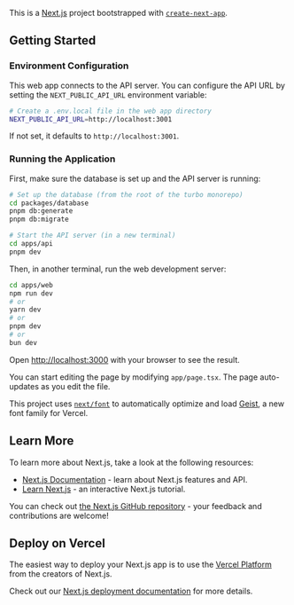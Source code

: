 This is a [Next.js](https://nextjs.org) project bootstrapped with [`create-next-app`](https://nextjs.org/docs/app/api-reference/cli/create-next-app).

## Getting Started

### Environment Configuration

This web app connects to the API server. You can configure the API URL by setting the `NEXT_PUBLIC_API_URL` environment variable:

```bash
# Create a .env.local file in the web app directory
NEXT_PUBLIC_API_URL=http://localhost:3001
```

If not set, it defaults to `http://localhost:3001`.

### Running the Application

First, make sure the database is set up and the API server is running:

```bash
# Set up the database (from the root of the turbo monorepo)
cd packages/database
pnpm db:generate
pnpm db:migrate

# Start the API server (in a new terminal)
cd apps/api
pnpm dev
```

Then, in another terminal, run the web development server:

```bash
cd apps/web
npm run dev
# or
yarn dev
# or
pnpm dev
# or
bun dev
```

Open [http://localhost:3000](http://localhost:3000) with your browser to see the result.

You can start editing the page by modifying `app/page.tsx`. The page auto-updates as you edit the file.

This project uses [`next/font`](https://nextjs.org/docs/app/building-your-application/optimizing/fonts) to automatically optimize and load [Geist](https://vercel.com/font), a new font family for Vercel.

## Learn More

To learn more about Next.js, take a look at the following resources:

- [Next.js Documentation](https://nextjs.org/docs) - learn about Next.js features and API.
- [Learn Next.js](https://nextjs.org/learn) - an interactive Next.js tutorial.

You can check out [the Next.js GitHub repository](https://github.com/vercel/next.js) - your feedback and contributions are welcome!

## Deploy on Vercel

The easiest way to deploy your Next.js app is to use the [Vercel Platform](https://vercel.com/new?utm_medium=default-template&filter=next.js&utm_source=create-next-app&utm_campaign=create-next-app-readme) from the creators of Next.js.

Check out our [Next.js deployment documentation](https://nextjs.org/docs/app/building-your-application/deploying) for more details.
